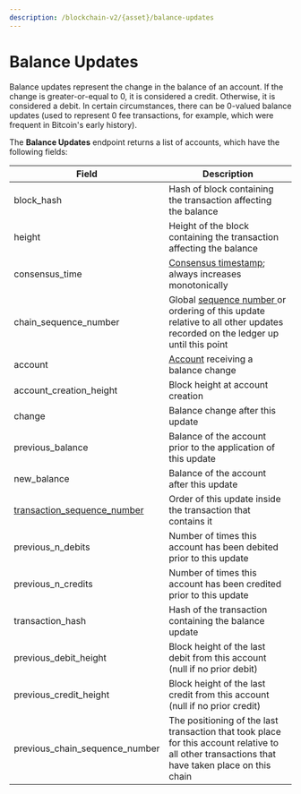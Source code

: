 ```yaml
---
description: /blockchain-v2/{asset}/balance-updates
---
```


# Balance Updates

Balance updates represent the change in the balance of an account.  If the change is greater-or-equal to 0, it is considered a credit.  Otherwise, it is considered a debit.   In certain circumstances, there can be 0-valued balance updates (used to represent 0 fee transactions, for example, which were frequent in Bitcoin's early history). &#x20;

The **Balance Updates** endpoint returns a list of accounts, which have the following fields:

| Field                                                                                      | Description                                                                                                                                                                        |
| ------------------------------------------------------------------------------------------ | ---------------------------------------------------------------------------------------------------------------------------------------------------------------------------------- |
| block\_hash                                                                                | Hash of block containing the transaction affecting the balance                                                                                                                     |
| height                                                                                     | Height of the block containing the transaction affecting the balance                                                                                                               |
| consensus\_time                                                                            | [Consensus timestamp](../on-chain-data/atlas-overview.md#consensus-timestamp); always increases monotonically                                                                      |
| chain\_sequence\_number                                                                    | Global [sequence number ](../on-chain-data/atlas-overview.md#chain-sequencing)or ordering of this update relative to all other updates recorded on the ledger up until this point  |
| account                                                                                    | [Account](../on-chain-data/atlas-overview.md#accounts) receiving a balance change                                                                                                  |
| account\_creation\_height                                                                  | Block height at account creation                                                                                                                                                   |
| change                                                                                     | Balance change after this update                                                                                                                                                   |
| previous\_balance                                                                          | Balance of the account prior to the application of this update                                                                                                                     |
| new\_balance                                                                               | Balance of the account after this update                                                                                                                                           |
| [transaction\_sequence\_number](../on-chain-data/atlas-overview.md#transaction-sequencing) | Order of this update inside the transaction that contains it                                                                                                                       |
| previous\_n\_debits                                                                        | Number of times this account has been debited prior to this update                                                                                                                 |
| previous\_n\_credits                                                                       | Number of times this account has been credited prior to this update                                                                                                                |
| transaction\_hash                                                                          | Hash of the transaction containing the balance update                                                                                                                              |
| previous\_debit\_height                                                                    | Block height of the last debit from this account (null if no prior debit)                                                                                                          |
| previous\_credit\_height                                                                   | Block height of the last credit from this account (null if no prior credit)                                                                                                        |
| previous\_chain\_sequence\_number                                                          | The positioning of the last transaction that took place for this account relative to all other transactions that have taken place on this chain                                    |
